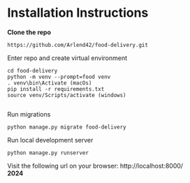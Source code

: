 Installation Instructions
=========================

**Clone the repo**

```
https://github.com/Arlend42/food-delivery.git
```

Enter repo and create virtual environment

```
cd food-delivery
python -m venv --prompt=food venv
. venv\bin\Activate (macOs)
pip install -r requirements.txt
source venv/Scripts/activate (windows)


```

Run migrations

```
python manage.py migrate food-delivery
```

Run local development server

```
python manage.py runserver
```

Visit the following url on your browser: http://localhost:8000/
<br>
**2024**
